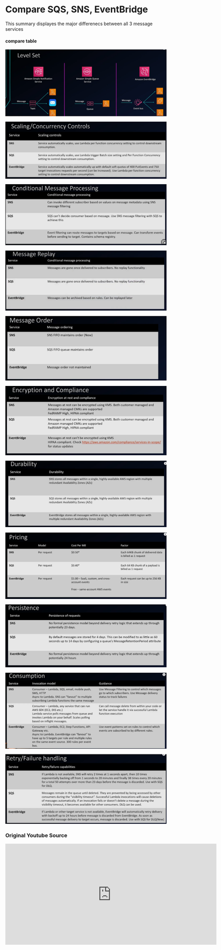 # Compare SQS, SNS, EventBridge
This summary displayes the major differenecs between all 3 message services

#### compare table
![alt text](images/EventBridge/1.usage_flow.png "general usage flow")

![alt text](images/EventBridge/2.scaling.png "")

![alt text](images/EventBridge/3.conditional_msg_processing.png "")

![alt text](images/EventBridge/4.msg_replay.png "")

![alt text](images/EventBridge/5.msg_order.png "")

![alt text](images/EventBridge/6.encryption.png "")

![alt text](images/EventBridge/7.durability.png "")

![alt text](images/EventBridge/8.pricing.png "")

![alt text](images/EventBridge/9.persistance.png "")

![alt text](images/EventBridge/10.consumption.png "")

![alt text](images/EventBridge/11.retry_fail.png "")


### Original Youtube Source

<iframe width="660" height="315" src="https://www.youtube.com/embed/8Vm5IiOT7GY" title="YouTube video player" frameborder="0" allow="accelerometer; autoplay; clipboard-write; encrypted-media; gyroscope; picture-in-picture" allowfullscreen></iframe>
